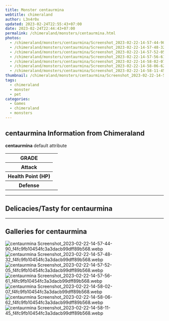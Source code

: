 ```yaml
---
title: Monster centaurmina
webtitle: chimeraland
author: L3n4r0x
updated: 2023-02-24T22:55:43+07:00
date: 2023-02-24T22:44:43+07:00
permalink: /chimeraland/monsters/centaurmina.html
photos:
  - /chimeraland/monsters/centaurmina/Screenshot_2023-02-22-14-57-44-90_f4fc9fb10454fc3a3dacb99dff89b568.webp
  - /chimeraland/monsters/centaurmina/Screenshot_2023-02-22-14-57-48-32_f4fc9fb10454fc3a3dacb99dff89b568.webp
  - /chimeraland/monsters/centaurmina/Screenshot_2023-02-22-14-57-52-05_f4fc9fb10454fc3a3dacb99dff89b568.webp
  - /chimeraland/monsters/centaurmina/Screenshot_2023-02-22-14-57-56-61_f4fc9fb10454fc3a3dacb99dff89b568.webp
  - /chimeraland/monsters/centaurmina/Screenshot_2023-02-22-14-58-02-07_f4fc9fb10454fc3a3dacb99dff89b568.webp
  - /chimeraland/monsters/centaurmina/Screenshot_2023-02-22-14-58-06-62_f4fc9fb10454fc3a3dacb99dff89b568.webp
  - /chimeraland/monsters/centaurmina/Screenshot_2023-02-22-14-58-11-45_f4fc9fb10454fc3a3dacb99dff89b568.webp
thumbnail: /chimeraland/monsters/centaurmina/Screenshot_2023-02-22-14-57-44-90_f4fc9fb10454fc3a3dacb99dff89b568.webp
tags:
  - chimeraland
  - monster
  - pet
categories:
  - Games
  - chimeraland
  - monsters
---
```


<section id="bootstrap-wrapper"><link rel="stylesheet" href="https://rawcdn.githack.com/dimaslanjaka/Web-Manajemen/0c3b5aa1813bd4abcd2c11bf3e37928b15c28664/css/bootstrap-5-3-0-alpha3-wrapper.css"/><h2 id="attribute">centaurmina Information from Chimeraland</h2><p><b>centaurmina</b> default attribute <table><tr><th>GRADE</th><td></td></tr><tr><th>Attack</th><td></td></tr><tr><th>Health Point (HP)</th><td></td></tr><tr><th>Defense</th><td></td></tr></table></p><hr/><h2 id="delicacies">Delicacies/Tasty for centaurmina</h2><div class="text-white bg-dark"></div><hr/><div id="gallery"><h2>Galleries for centaurmina</h2><div class="row"><div class="col-lg-6 col-12"><img src="/chimeraland/monsters/centaurmina/Screenshot_2023-02-22-14-57-44-90_f4fc9fb10454fc3a3dacb99dff89b568.webp" alt="centaurmina Screenshot_2023-02-22-14-57-44-90_f4fc9fb10454fc3a3dacb99dff89b568.webp"/></div><div class="col-lg-6 col-12"><img src="/chimeraland/monsters/centaurmina/Screenshot_2023-02-22-14-57-48-32_f4fc9fb10454fc3a3dacb99dff89b568.webp" alt="centaurmina Screenshot_2023-02-22-14-57-48-32_f4fc9fb10454fc3a3dacb99dff89b568.webp"/></div><div class="col-lg-6 col-12"><img src="/chimeraland/monsters/centaurmina/Screenshot_2023-02-22-14-57-52-05_f4fc9fb10454fc3a3dacb99dff89b568.webp" alt="centaurmina Screenshot_2023-02-22-14-57-52-05_f4fc9fb10454fc3a3dacb99dff89b568.webp"/></div><div class="col-lg-6 col-12"><img src="/chimeraland/monsters/centaurmina/Screenshot_2023-02-22-14-57-56-61_f4fc9fb10454fc3a3dacb99dff89b568.webp" alt="centaurmina Screenshot_2023-02-22-14-57-56-61_f4fc9fb10454fc3a3dacb99dff89b568.webp"/></div><div class="col-lg-6 col-12"><img src="/chimeraland/monsters/centaurmina/Screenshot_2023-02-22-14-58-02-07_f4fc9fb10454fc3a3dacb99dff89b568.webp" alt="centaurmina Screenshot_2023-02-22-14-58-02-07_f4fc9fb10454fc3a3dacb99dff89b568.webp"/></div><div class="col-lg-6 col-12"><img src="/chimeraland/monsters/centaurmina/Screenshot_2023-02-22-14-58-06-62_f4fc9fb10454fc3a3dacb99dff89b568.webp" alt="centaurmina Screenshot_2023-02-22-14-58-06-62_f4fc9fb10454fc3a3dacb99dff89b568.webp"/></div><div class="col-lg-6 col-12"><img src="/chimeraland/monsters/centaurmina/Screenshot_2023-02-22-14-58-11-45_f4fc9fb10454fc3a3dacb99dff89b568.webp" alt="centaurmina Screenshot_2023-02-22-14-58-11-45_f4fc9fb10454fc3a3dacb99dff89b568.webp"/></div></div></div></section>